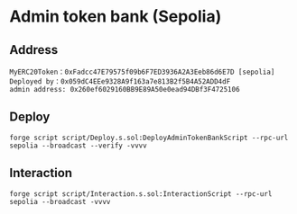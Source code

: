 # Admin token bank (Sepolia)

## Address
```
MyERC20Token：0xFadcc47E79575f09b6F7ED3936A2A3Eeb86d6E7D [sepolia]
Deployed by：0x059dC4EEe9328A9f163a7e813B2f5B4A52ADD4dF
admin address: 0x260ef6029160BB9E89A50e0ead94DBf3F4725106
```

## Deploy
```
forge script script/Deploy.s.sol:DeployAdminTokenBankScript --rpc-url sepolia --broadcast --verify -vvvv
```

## Interaction
```
forge script script/Interaction.s.sol:InteractionScript --rpc-url sepolia --broadcast -vvvv
```

